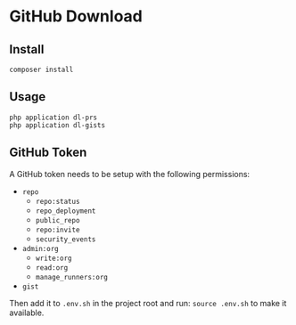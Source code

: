 # GitHub Download

## Install

```
composer install
```

## Usage

```
php application dl-prs
php application dl-gists
```

## GitHub Token

A GitHub token needs to be setup with the following permissions:

* `repo`
    * `repo:status`
    * `repo_deployment`
    * `public_repo`
    * `repo:invite`
    * `security_events`
* `admin:org`
    * `write:org`
    * `read:org`
    * `manage_runners:org`
* `gist`

Then add it to `.env.sh` in the project root and run: `source .env.sh` to make it available.
